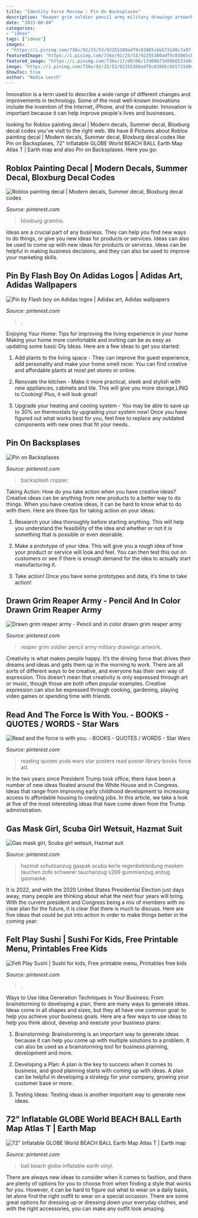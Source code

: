 ```yaml
---
title: "Identity Force Review : Pin On Backsplases"
description: "Reaper grim soldier pencil army military drawings artwork"
date: "2023-08-04"
categories:
- "ideas"
tags: ["ideas"]
images:
- "https://i.pinimg.com/736x/92/25/53/92255380adf9c83865cbb5731d0c3a97--copper-backsplash-backsplash-ideas.jpg"
featuredImage: "https://i.pinimg.com/736x/92/25/53/92255380adf9c83865cbb5731d0c3a97--copper-backsplash-backsplash-ideas.jpg"
featured_image: "https://i.pinimg.com/736x/1f/d0/06/1fd00673d09b6533a94f03870d87b9f5.jpg"
image: "https://i.pinimg.com/736x/92/25/53/92255380adf9c83865cbb5731d0c3a97--copper-backsplash-backsplash-ideas.jpg"
ShowToc: true
author: "Nadia Lesch"
---
```



Innovation is a term used to describe a wide range of different changes and improvements in technology. Some of the most well-known innovations include the invention of the Internet, iPhone, and the computer. Innovation is important because it can help improve people's lives and businesses.

	

		
looking for Roblox painting decal | Modern decals, Summer decal, Bloxburg decal codes you've visit to the right web. We have 8 Pictures about Roblox painting decal | Modern decals, Summer decal, Bloxburg decal codes like Pin on Backsplases, 72&quot; Inflatable GLOBE World BEACH BALL Earth Map Atlas T | Earth map and also Pin on Backsplases. Here you go:
		
    
## Roblox Painting Decal | Modern Decals, Summer Decal, Bloxburg Decal Codes

<img loading=lazy src="https://i.pinimg.com/736x/bf/4d/c1/bf4dc19bd5e1c904436a72cd844e7602.jpg" onerror="this.onerror=null;this.src='https://tse1.mm.bing.net/th?id=OIP.g_b0uxOnWtqZnxGnR4f9JwHaLb&amp;pid=15.1';" alt="Roblox painting decal | Modern decals, Summer decal, Bloxburg decal codes">

_Source: pinterest.com_

>bloxburg gramho. 

	

Ideas are a crucial part of any business. They can help you find new ways to do things, or give you new ideas for products or services. Ideas can also be used to come up with new ideas for products or services. Ideas can be helpful in making business decisions, and they can also be used to improve your marketing skills.

    
## Pin By Flash Boy On Adidas Logos | Adidas Art, Adidas Wallpapers

<img loading=lazy src="https://i.pinimg.com/736x/3f/32/b1/3f32b1aabe036937359201f4a16dc697.jpg" onerror="this.onerror=null;this.src='https://tse2.mm.bing.net/th?id=OIP.60YMEyvdl-L8NHOrNky9KwHaMT&amp;pid=15.1';" alt="Pin by Flash boy on Adidas logos | Adidas art, Adidas wallpapers">

_Source: pinterest.com_

>. 

	

Enjoying Your Home: Tips for improving the living experience in your home
Making your home more comfortable and inviting can be as easy as updating some basic Diy Ideas. Here are a few ideas to get you started:
1. Add plants to the living space - They can improve the guest experience, add personality and make your home smell nicer. You can find creative and affordable plants at most pet stores or online.

2. Renovate the kitchen - Make it more practical, sleek and stylish with new appliances, cabinets and tile. This will give you more storage,LINQ to Cooking! Plus, it will look great!

3. Upgrade your heating and cooling system - You may be able to save up to 30% on thermostats by upgrading your system now! Once you have figured out what works best for you, feel free to replace any outdated components with new ones that fit your needs.

    
## Pin On Backsplases

<img loading=lazy src="https://i.pinimg.com/736x/92/25/53/92255380adf9c83865cbb5731d0c3a97--copper-backsplash-backsplash-ideas.jpg" onerror="this.onerror=null;this.src='https://tse1.mm.bing.net/th?id=OIP.pxPiEIju1gj70JBY7C-WsAHaFm&amp;pid=15.1';" alt="Pin on Backsplases">

_Source: pinterest.com_

>backsplash copper. 

	

Taking Action: How do you take action when you have creative ideas?
Creative ideas can be anything from new products to a better way to do things. When you have creative ideas, it can be hard to know what to do with them. Here are three tips for taking action on your ideas:
1. Research your idea thoroughly before starting anything. This will help you understand the feasibility of the idea and whether or not it is something that is possible or even desirable.

2. Make a prototype of your idea. This will give you a rough idea of how your product or service will look and feel. You can then test this out on customers or see if there is enough demand for the idea to actually start manufacturing it.

3. Take action! Once you have some prototypes and data, it’s time to take action!

    
## Drawn Grim Reaper Army - Pencil And In Color Drawn Grim Reaper Army

<img loading=lazy src="https://i.pinimg.com/736x/1f/d0/06/1fd00673d09b6533a94f03870d87b9f5.jpg" onerror="this.onerror=null;this.src='https://tse4.mm.bing.net/th?id=OIP.4ormd6zeNypvwjGcVqozEgHaLH&amp;pid=15.1';" alt="Drawn grim reaper army - Pencil and in color drawn grim reaper army">

_Source: pinterest.com_

>reaper grim soldier pencil army military drawings artwork. 

	

Creativity is what makes people happy. It’s the driving force that drives their dreams and ideas and gets them up in the morning to work. There are all sorts of different ways to be creative, and everyone has their own way of expression. This doesn’t mean that creativity is only expressed through art or music, though those are both often popular examples. Creative expression can also be expressed through cooking, gardening, playing video games or spending time with friends.

    
## Read And The Force Is With You. - BOOKS - QUOTES / WORDS - Star Wars

<img loading=lazy src="https://i.pinimg.com/736x/ad/90/dd/ad90dd44ba1710420e409afe042db34f--reading-posters-reading-quotes.jpg" onerror="this.onerror=null;this.src='https://tse3.mm.bing.net/th?id=OIP.pPK8mYwoCJm9VU5WmlLysAHaLX&amp;pid=15.1';" alt="Read and the force is with you. - BOOKS - QUOTES / WORDS - Star Wars">

_Source: pinterest.com_

>reading quotes yoda wars star posters read poster library books force ad. 

	

In the two years since President Trump took office, there have been a number of new ideas floated around the White House and in Congress. Ideas that range from improving early childhood development to increasing access to affordable housing to creating jobs. In this article, we take a look at five of the most interesting ideas that have come down from the Trump administration.

    
## Gas Mask Girl, Scuba Girl Wetsuit, Hazmat Suit

<img loading=lazy src="https://i.pinimg.com/736x/ac/a7/23/aca72307bdbf0258149bed31aa91ac97.jpg" onerror="this.onerror=null;this.src='https://tse4.mm.bing.net/th?id=OIP.H1FLfZRwigS39B1ooksm9QHaLG&amp;pid=15.1';" alt="Gas mask girl, Scuba girl wetsuit, Hazmat suit">

_Source: pinterest.com_

>hazmat schutzanzug gaspak scuba kerle regenbekleidung masken tauchen zofe schwerer tauchanzug s269 gummianzug anzug gasmaske. 

	

It is 2022, and with the 2020 United States Presidential Election just days away, many people are thinking about what the next four years will bring. With the current president and Congress being a mix of members with no clear plan for the future, it is clear that there is much to discuss. Here are five ideas that could be put into action in order to make things better in the coming year: 

    
## Felt Play Sushi | Sushi For Kids, Free Printable Menu, Printables Free Kids

<img loading=lazy src="https://i.pinimg.com/736x/61/f9/ba/61f9bad1da06143d40cbb93b8094558e.jpg" onerror="this.onerror=null;this.src='https://tse4.mm.bing.net/th?id=OIP.-ozZBaNf6gwrUTYS2WwrKgHaLH&amp;pid=15.1';" alt="Felt Play Sushi | Sushi for kids, Free printable menu, Printables free kids">

_Source: pinterest.com_

>. 

	

Ways to Use Idea Generation Techniques in Your Business: From brainstorming to developing a plan, there are many ways to generate ideas.
Ideas come in all shapes and sizes, but they all have one common goal: to help you achieve your business goals. Here are a few ways to use ideas to help you think about, develop and execute your business plans:
1. Brainstorming: Brainstorming is an important way to generate ideas because it can help you come up with multiple solutions to a problem. It can also be used as a brainstorming tool for business planning, development and more.

2. Developing a Plan: A plan is the key to success when it comes to business, and good planning starts with coming up with ideas. A plan can be helpful in developing a strategy for your company, growing your customer base or more.

3. Testing Ideas: Testing ideas is another important way to generate new ideas.

    
## 72&quot; Inflatable GLOBE World BEACH BALL Earth Map Atlas T | Earth Map

<img loading=lazy src="https://i.pinimg.com/736x/5d/90/03/5d9003932f162759af2f7b1ec9e59b07--garden-kids-beach-ball.jpg" onerror="this.onerror=null;this.src='https://tse3.mm.bing.net/th?id=OIP.EhOs8eKA-HUuhsjfyyQJxgHaHa&amp;pid=15.1';" alt="72&quot; Inflatable GLOBE World BEACH BALL Earth Map Atlas T | Earth map">

_Source: pinterest.com_

>ball beach globe inflatable earth vinyl. 

	

There are always new ideas to consider when it comes to fashion, and there are plenty of options for you to choose from when finding a style that works for you. However, it can be hard to figure out what to wear on a daily basis, let alone find the right outfit to wear on a special occasion. There are some great options for dressing up or dressing down your everyday clothes, and with the right accessories, you can make any outfit look amazing.

